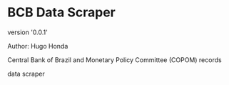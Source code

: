 # BCB Data Scraper

version '0.0.1'

Author: Hugo Honda

Central Bank of Brazil and Monetary Policy Committee (COPOM) records 

data scraper
